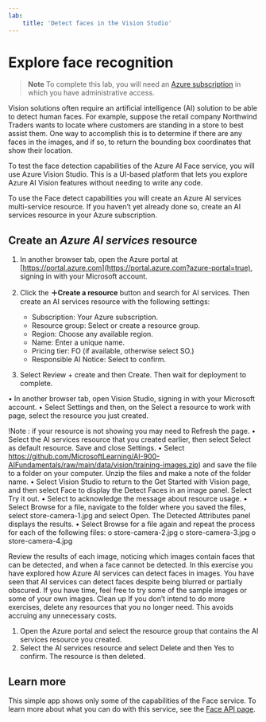 ```yaml
---
lab:
    title: 'Detect faces in the Vision Studio​'
---
```


# Explore face recognition

> **Note**
> To complete this lab, you will need an [Azure subscription](https://azure.microsoft.com/free?azure-portal=true) in which you have administrative access.

Vision solutions often require an artificial intelligence (AI) solution to be able to detect human faces. For example, suppose the retail company Northwind Traders wants to locate where customers are standing in a store to best assist them. One way to accomplish this is to determine if there are any faces in the images, and if so, to return the bounding box coordinates that show their location. 

To test the face detection capabilities of the Azure AI Face service, you will use Azure Vision Studio. This is a UI-based platform that lets you explore Azure AI Vision features without needing to write any code.

To use the Face detect capabilities you will create an Azure AI services multi-service resource. If you haven’t yet already done so, create an AI services resource in your Azure subscription.

## Create an *Azure AI services* resource

1. In another browser tab, open the Azure portal at [https://portal.azure.com](https://portal.azure.com?azure-portal=true), signing in with your Microsoft account.

1. Click the **&#65291;Create a resource** button and search for AI services. Then create an AI services resource with the following settings:
    - Subscription: Your Azure subscription.
    - Resource group: Select or create a resource group. 
    - Region: Choose any available region.
    - Name: Enter a unique name.
    - Pricing tier: FO (if available, otherwise select SO.) 
    - Responsible AI Notice: Select to confirm.

1. Select Review + create and then Create. Then wait for deployment to complete. 

•	In another browser tab, open Vision Studio, signing in with your Microsoft account.
•	Select Settings and then, on the Select a resource to work with page, select the resource you just created.  
 
!Note : if your resource is not showing you may need to Refresh the page. 
•	Select the AI services resource that you created earlier, then select Select as default resource. Save and close Settings. 
•	Select https://github.com/MicrosoftLearning/AI-900-AIFundamentals/raw/main/data/vision/training-images.zip) and save the file to a folder on your computer. Unzip the files and make a note of the folder name.
•	Select Vision Studio to return to the Get Started with Vision page, and then select Face to display the Detect Faces in an image panel. Select Try it out.
•	Select to acknowledge the message about resource usage. 
•	Select Browse for a file, navigate to the folder where you saved the files, select store-camera-1.jpg and select Open. The Detected Attributes panel displays the results. 
•	Select Browse for a file again and repeat the process for each of the following files:
o	store-camera-2.jpg
o	store-camera-3.jpg 
o	store-camera-4.jpg 

Review the results of each image, noticing which images contain faces that can be detected, and when a face cannot be detected. 
In this exercise you have explored how Azure AI services can detect faces in images. You have seen that AI services can detect faces despite being blurred or partially obscured. If you have time, feel free to try some of the sample images or some of your own images.
Clean up
If you don’t intend to do more exercises, delete any resources that you no longer need. This avoids accruing any unnecessary costs.
1.	Open the Azure portal and select the resource group that contains the AI services resource you created. 
2.	Select the AI services resource and select Delete and then Yes to confirm. The resource is then deleted. 

## Learn more

This simple app shows only some of the capabilities of the Face service. To learn more about what you can do with this service, see the [Face API page](https://azure.microsoft.com/en-us/products/cognitive-services/vision-services).

